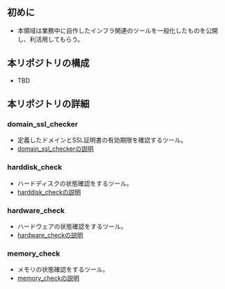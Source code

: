 ## 初めに
* 本領域は業務中に自作したインフラ関連のツールを一般化したものを公開し、利活用してもらう。

## 本リポジトリの構成
* TBD


## 本リポジトリの詳細
### domain_ssl_checker
* 定義したドメインとSSL証明書の有効期限を確認するツール。
* [domain_ssl_checkerの説明](domain_ssl_checker/README.md)

### harddisk_check
* ハードディスクの状態確認をするツール。
* [harddisk_checkの説明](harddisk_check/README.md)

### hardware_check
* ハードウェアの状態確認をするツール。
* [hardware_checkの説明](hardware_check/README.md)

### memory_check
* メモリの状態確認をするツール。
* [memory_checkの説明](memory_check/README.md)

